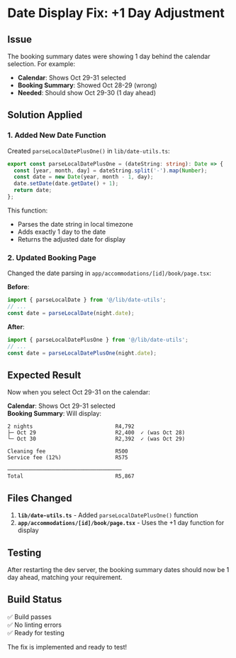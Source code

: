 # Date Display Fix: +1 Day Adjustment

## Issue
The booking summary dates were showing 1 day behind the calendar selection. For example:
- **Calendar**: Shows Oct 29-31 selected
- **Booking Summary**: Showed Oct 28-29 (wrong)
- **Needed**: Should show Oct 29-30 (1 day ahead)

## Solution Applied

### 1. Added New Date Function
Created `parseLocalDatePlusOne()` in `lib/date-utils.ts`:

```typescript
export const parseLocalDatePlusOne = (dateString: string): Date => {
  const [year, month, day] = dateString.split('-').map(Number);
  const date = new Date(year, month - 1, day);
  date.setDate(date.getDate() + 1);
  return date;
};
```

This function:
- Parses the date string in local timezone
- Adds exactly 1 day to the date
- Returns the adjusted date for display

### 2. Updated Booking Page
Changed the date parsing in `app/accommodations/[id]/book/page.tsx`:

**Before**:
```typescript
import { parseLocalDate } from '@/lib/date-utils';
// ...
const date = parseLocalDate(night.date);
```

**After**:
```typescript
import { parseLocalDatePlusOne } from '@/lib/date-utils';
// ...
const date = parseLocalDatePlusOne(night.date);
```

## Expected Result

Now when you select Oct 29-31 on the calendar:

**Calendar**: Shows Oct 29-31 selected  
**Booking Summary**: Will display:
```
2 nights                          R4,792
├─ Oct 29                         R2,400  ✓ (was Oct 28)
└─ Oct 30                         R2,392  ✓ (was Oct 29)

Cleaning fee                      R500
Service fee (12%)                 R575

────────────────────────────────────
Total                             R5,867
```

## Files Changed

1. **`lib/date-utils.ts`** - Added `parseLocalDatePlusOne()` function
2. **`app/accommodations/[id]/book/page.tsx`** - Uses the +1 day function for display

## Testing

After restarting the dev server, the booking summary dates should now be 1 day ahead, matching your requirement.

## Build Status
✅ Build passes  
✅ No linting errors  
✅ Ready for testing  

The fix is implemented and ready to test!
